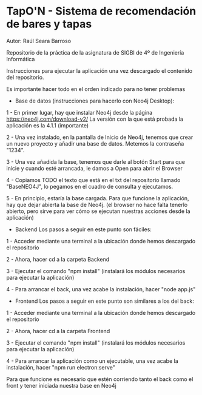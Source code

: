 # TapO'N - Sistema de recomendación de bares y tapas
Autor: Raúl Seara Barroso

Repositorio de la práctica de la asignatura de SIGBI de 4º de Ingeniería Informática

Instrucciones para ejecutar la aplicación una vez descargado el contenido del repositorio.

Es importante hacer todo en el orden indicado para no tener problemas




- Base de datos (instrucciones para hacerlo con Neo4j Desktop):

1 - En primer lugar, hay que instalar Neo4j desde la página https://neo4j.com/download-v2/
La versión con la que está probada la aplicación es la 4.1.1 (importante)

2 - Una vez instalado, en la pantalla de Inicio de Neo4j, tenemos que crear un nuevo proyecto y añadir una base de datos. Metemos la contraseña "1234".

3 - Una vez añadida la base, tenemos que darle al botón Start para que inicie y cuando esté arrancada, le damos a Open para abrir el Browser

4 - Copiamos TODO el texto que está en el txt del repositorio llamado "BaseNEO4J", lo pegamos en el cuadro de consulta y ejecutamos.

5 - En principio, estaría la base cargada. Para que funcione la aplicación, hay que dejar abierta la base de Neo4j. 
(el browser no hace falta tenerlo abierto, pero sirve para ver cómo se ejecutan nuestras acciones desde la aplicación)



- Backend
Los pasos a seguir en este punto son fáciles:

1 - Acceder mediante una terminal a la ubicación donde hemos descargado el repositorio

2 - Ahora, hacer cd a la carpeta Backend

3 - Ejecutar el comando "npm install" (instalará los módulos necesarios para ejecutar la aplicación)

4 - Para arrancar el back, una vez acabe la instalación, hacer "node app.js"





- Frontend
Los pasos a seguir en este punto son similares a los del back:

1 - Acceder mediante una terminal a la ubicación donde hemos descargado el repositorio

2 - Ahora, hacer cd a la carpeta Frontend

3 - Ejecutar el comando "npm install" (instalará los módulos necesarios para ejecutar la aplicación)

4 - Para arrancar la aplicación como un ejecutable, una vez acabe la instalación, hacer "npm run electron:serve"


Para que funcione es necesario que estén corriendo tanto el back como el front y tener iniciada nuestra base en Neo4j

